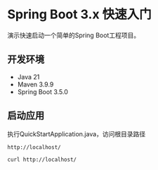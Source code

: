 # Spring Boot 3.x 快速入门
演示快速启动一个简单的Spring Boot工程项目。

## 开发环境
* Java 21
* Maven 3.9.9
* Spring Boot 3.5.0

## 启动应用
执行QuickStartApplication.java，访问根目录路径
```
http://localhost/
```
```
curl http://localhost/
```
